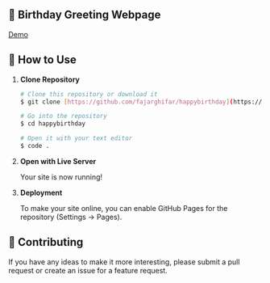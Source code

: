 ## 🎉 Birthday Greeting Webpage 

[Demo](https://fajarghifar.github.io/happybirthday/)

## 🚀 How to Use

1.  **Clone Repository**

    ```bash
    # Clone this repository or download it
    $ git clone [https://github.com/fajarghifar/happybirthday](https://github.com/Phamlong7/HPBDB.git)

    # Go into the repository
    $ cd happybirthday

    # Open it with your text editor
    $ code .
    ```

2. **Open with Live Server**

    Your site is now running!

3. **Deployment**

    To make your site online, you can enable GitHub Pages for the repository (Settings -> Pages). 

## 📝 Contributing

If you have any ideas to make it more interesting, please submit a pull request or create an issue for a feature request.

